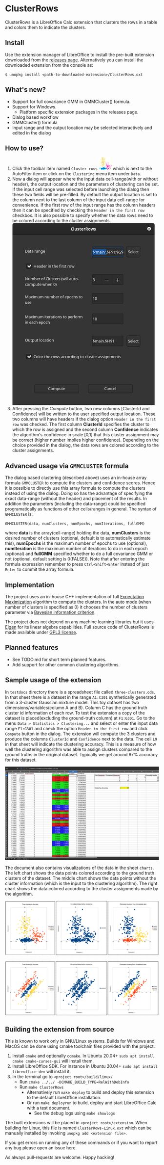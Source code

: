 # ClusterRows

ClusterRows is a LibreOffice Calc extension that clusters the rows in a table and colors them to indicate the clusters.

## Install
Use the extension manager of LibreOffice to install the pre-built extension downloaded from the [releases page](https://github.com/dennisfrancis/ClusterRows/releases). Alternatively you can install the downloaded extension from the console as:
```
$ unopkg install <path-to-downloaded-extension>/ClusterRows.oxt
```

## What's new?
* Support for full covariance GMM in GMMCluster() formula.
* Support for Windows.
  * Platform specific extension packages in the releases page.
* Dialog based workflow
* GMMCluster() formula
* Input range and the output location may be selected interactively and edited in the dialog

## How to use?

1. Click the toolbar item named `Cluster rows` ![icon](img/icon.png) which is next to the AutoFilter item or click on the `Clustering` menu item under `Data`.
2. Now a dialog will appear where the input data cell-range(with or without header), the output location and the parameters of clustering can be set. If the input cell range was selected before launching the dialog then these two fields will be pre-filled. By default the output location is set to the column next to the last column of the input data cell-range for convenience. If the first row of the input range has the column headers then it can be specified by checking the `Header in the first row` checkbox. It is also possible to specify whether the data rows need to be colored according to the cluster assignments.\
![Dialog](img/dialog.png)
3. After pressing the *Compute* button, two new columns [ClusterId and Confidence] will be written to the user specified output location. These two columns will have headers if the dialog option `Header in the first row` was checked. The first column **ClusterId** specifies the cluster to which the row is assigned and the second column **Confidence** indicates the algorithm's confidence in scale [0,1] that this cluster assignment may be correct (higher number implies higher confidence). Depending on the choice provided in the dialog, the data rows are colored according to the cluster assignments.

## Advanced usage via `GMMCLUSTER` formula

The dialog based clustering (described above) uses an in-house array formula `GMMCLUSTER` to compute the clusters and confidence scores. Hence it is possible to directly use this array formula to compute the clusters instead of using the dialog. Doing so has the advantage of specifying the exact data-range (without the header) and placement of the results. In addition the parameters (including the data-range) could be specified programatically as functions of other cells/ranges in general. The syntax of `GMMCLUSTER` is:
```
GMMCLUSTER(data, numClusters, numEpochs, numIterations, fullGMM)
```
where **data** is the array(cell-range) holding the data, **numClusters** is the desired number of clusters (optional, default is to automatically estimate this), **numEpochs** is the maximum number of epochs to use (optional), **numIteration** is the maximum number of iterations to do in each epoch (optional) and **fullGMM** specified whether to do a full covariance GMM or not (optional, default setting is 0(FALSE)). Note that after entering the formula expression remember to press `Ctrl+Shift+Enter` instead of just `Enter` to commit the array formula.

## Implementation

The project uses an in-house C++ implementation of full [Expectation Maximization](https://en.wikipedia.org/wiki/Expectation%E2%80%93maximization_algorithm) algorithm to compute the clusters. In the auto mode (when number of clusters is specified as 0) it chooses the number of clusters parameter via [Bayesian information criterion](https://en.wikipedia.org/wiki/Bayesian_information_criterion).

The project does not depend on any machine learning libraries but it uses [Eigen](https://eigen.tuxfamily.org/index.php?title=Main_Page) for its linear algebra capabilities. Full source code of ClusterRows is made available under [GPL3 license](https://www.gnu.org/licenses/gpl-3.0.en.html).

## Planned features

* See TODO.md for short term planned features.
* Add support for other common clustering algorithms.

## Sample usage of the extension
In `testdocs` directory there is a spreadsheet file called `three-clusters.ods`. In that sheet there is a dataset in the range `A1:C301` synthetically  generated from a 3-cluster Gaussian mixture model. This toy dataset has two dimensions/variables(column A and B). Column C has the ground truth cluster id information of each row. To test the extension a copy of the dataset is placed(excluding the ground-truth column) at `F1:G301`. Go to the menu `Data > Statistics > Clustering...` and select or enter the input data range `F1:G301` and check the option `Header in the first row` and click `Compute` button in the dialog. The extension will compute the 3 clusters and produce the columns `ClusterId` and `Confidence` next to the data. The cell `L9` in that sheet will indicate the clustering accuracy. This is a measure of how well the clustering algorithm was able to assign clusters compared to the ground truths in the original dataset. Typically we get around 97% accuracy for this dataset.

![Clustering Output](img/output.png)

The document also contains visualizations of the data in the sheet `charts`. The left chart shows the data points colored according to the ground truth clusters of the dataset. The middle chart shows the data points without the cluster information (which is the input to the clustering algorithm). The right chart shows the data colored according to the cluster assignments made by the algorithm.

![Visualization](img/chart.png)

![Visualization](img/chart2.png)

## Building the extension from source

This is known to work only in GNU/Linux systems. Builds for Windows and MacOS can be done using cmake toolchain files provided with the project.
1. Install `cmake` and optionally `ccmake`. In Ubuntu 20.04+ `sudo apt install cmake cmake-curses-gui` will install them.
2. Install LibreOffice SDK. For instance in Ubuntu 20.04+ `sudo apt install libreoffice-dev` will install it.
3. In the terminal go to `<project root>/build/linux/`
   * Run `cmake ../../ -DCMAKE_BUILD_TYPE=RelWithDebInfo`
   * Run `make ClusterRows`
     * Alternatively run `make deploy` to build and deploy this extension to the default LibreOffice installation.
     * Or run `make deployrun` to build, deploy and start LibreOffice Calc with a test document.
       * See the debug logs using `make showlogs`

The built extensions will be placed in `<project root>/extension`. When building for Linux, this file is named `ClusterRows-Linux.oxt` which can be manually installed by invoking `unopkg add <extension file>`.

If you get errors on running any of these commands or if you want to report any bug please open an issue here.

As always pull-requests are welcome. Happy hacking!
